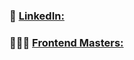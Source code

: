 ### 🔗 [LinkedIn:](https://www.linkedin.com/in/alunturner/)

### 👨🏻‍🎨 [Frontend Masters:](https://frontendmasters.com/u/alunTurner/)
